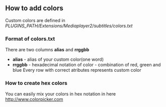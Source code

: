## How to add colors ##
Custom colors are defined in _PLUGINS\_PATH/Extensions/Mediaplayer2/subtitles/colors.txt_

### Format of colors.txt ###
There are two columns **alias** and **rrggbb**
  * **alias** - alias of your custom color(one word)
  * **rrggbb** - hexadecimal notation of color - combination of red, green and blue
Every row with correct atributes represents custom color

### How to create hex colors ###

You can easily mix your colors in hex notation in here http://www.colorpicker.com